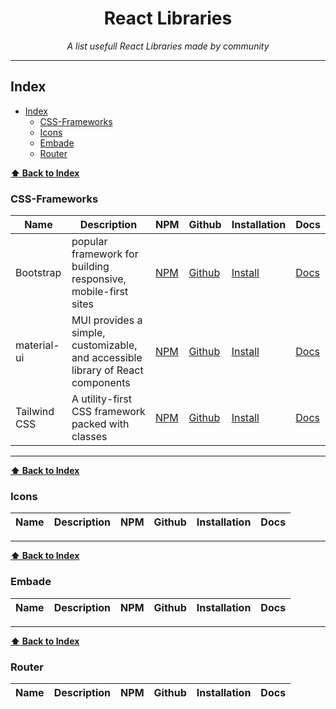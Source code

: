 <div align="center">
    <h1>React Libraries</h1>
    <i>A list usefull React Libraries made by community</i>
</div>

---

## Index

- [Index](#index)
  - [CSS-Frameworks](#css-frameworks)
  - [Icons](#icons)
  - [Embade](#embade)
  - [Router](#router)

**[⬆ Back to Index](#index)**

### CSS-Frameworks
| Name | Description | NPM | Github | Installation | Docs |
|---|---|---|---|---|---|
| Bootstrap | popular framework for building responsive, mobile-first sites | [NPM](https://www.npmjs.com/package/react-bootstrap) | [Github](https://github.com/react-bootstrap/react-bootstrap) | [Install](https://react-bootstrap.github.io/getting-started/introduction#installation) | [Docs](https://react-bootstrap.github.io/getting-started/introduction/) |
| material-ui | MUI provides a simple, customizable, and accessible library of React components | [NPM](https://www.npmjs.com/package/@material-ui/core) | [Github](https://github.com/mui-org/material-ui) | [Install](https://mui.com/getting-started/installation/) | [Docs](https://mui.com/getting-started/usage/) |
| Tailwind CSS | A utility-first CSS framework packed with classes | [NPM](https://www.npmjs.com/package/tailwindcss) | [Github](https://github.com/tailwindlabs/tailwindcss) | [Install](https://tailwindcss.com/docs/installation) | [Docs](https://tailwindcss.com/docs) |

---

**[⬆ Back to Index](#index)**

### Icons
| Name | Description | NPM | Github | Installation | Docs |
|---|---|---|---|---|---|

---

**[⬆ Back to Index](#index)**

### Embade
| Name | Description | NPM | Github | Installation | Docs |
|---|---|---|---|---|---|

---

**[⬆ Back to Index](#index)**

### Router
| Name | Description | NPM | Github | Installation | Docs |
|---|---|---|---|---|---|
